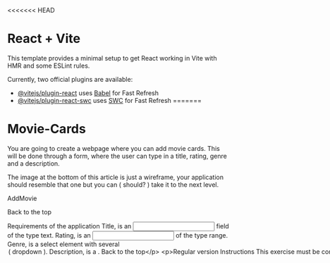 <<<<<<< HEAD
# React + Vite

This template provides a minimal setup to get React working in Vite with HMR and some ESLint rules.

Currently, two official plugins are available:

- [@vitejs/plugin-react](https://github.com/vitejs/vite-plugin-react/blob/main/packages/plugin-react/README.md) uses [Babel](https://babeljs.io/) for Fast Refresh
- [@vitejs/plugin-react-swc](https://github.com/vitejs/vite-plugin-react-swc) uses [SWC](https://swc.rs/) for Fast Refresh
=======
# Movie-Cards


You are going to create a webpage where you can add movie cards. This will be done through a form, where the user can type in a title, rating, genre and a description.

The image at the bottom of this article is just a wireframe, your application should resemble that one but you can ( should? ) take it to the next level.

AddMovie


Back to the top

Requirements of the application
Title, is an <input> field of the type text.
Rating, is an <input> of the type range.
Genre, is a select element with several <option> ( dropdown ).
Description, is a <textarea>.
Back to the top

Regular version
Instructions
This exercise must be completed with React and Vite.
Create a component for <AddMovie> with JSX that includes the input fields and buttons from the first image.

I <AddMovie>, connect the fields to variabels and do a console.log() on these when you click "Add".

Put all these variabels in an object and log it to the console.

Create a component, <MovieCard> that has JSX like the second image.

In <MovieCard>, add props and connect them to the different parts of the JSX.

Render one <MovieCard>, that takes one movie object from <AddMovie> as props, under the <AddMovie> component when you click "Add".

Add every movie object, that is created, to an array and render a <MovieCard> for every movie object with a map-function. Put them under the <AddMovie> component.

Create another component, <MovieList> that renders out a list of <MovieCard>. It should take a prop that contains the array of movie object. Use this component instead of the individual <MovieCard>.

When you click on a <MovieCard> it should be deleted from the array. React will handle the rerendering of the DOM.
>>>>>>> 6876e63499d5de6e7a2ffccd838df9ea3f4a03c5
